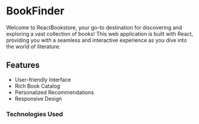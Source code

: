 <h1>BookFinder</h1>
Welcome to ReactBookstore, your go-to destination for discovering and exploring a vast collection of books! This web application is built with React, providing you with a seamless and interactive experience as you dive into the world of literature.

<h2>Features</h2>
<ul>
  <li>User-friendly Interface</li>
  <li>Rich Book Catalog</li>
  <li>Personalized Recommendations</li>
  <li>Responsive Design</li>
</ul>
<h3>Technologies Used</h3>
